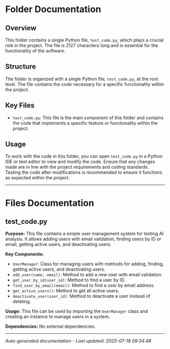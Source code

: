 # Folder Documentation

## Overview
This folder contains a single Python file, `test_code.py`, which plays a crucial role in the project. The file is 2127 characters long and is essential for the functionality of the software.

## Structure
The folder is organized with a single Python file, `test_code.py`, at the root level. The file contains the code necessary for a specific functionality within the project.

## Key Files
- `test_code.py`: This file is the main component of this folder and contains the code that implements a specific feature or functionality within the project.

## Usage
To work with the code in this folder, you can open `test_code.py` in a Python IDE or text editor to view and modify the code. Ensure that any changes made are in line with the project requirements and coding standards. Testing the code after modifications is recommended to ensure it functions as expected within the project.

---

# Files Documentation

## test_code.py

**Purpose:** This file contains a simple user management system for testing AI analysis. It allows adding users with email validation, finding users by ID or email, getting active users, and deactivating users.

**Key Components:**
- `UserManager`: Class for managing users with methods for adding, finding, getting active users, and deactivating users.
- `add_user(name, email)`: Method to add a new user with email validation.
- `get_user_by_id(user_id)`: Method to find a user by ID.
- `find_user_by_email(email)`: Method to find a user by email address.
- `get_active_users()`: Method to get all active users.
- `deactivate_user(user_id)`: Method to deactivate a user instead of deleting.

**Usage:** This file can be used by importing the `UserManager` class and creating an instance to manage users in a system.

**Dependencies:** No external dependencies.

---
*Auto-generated documentation - Last updated: 2025-07-18 09:34:48*
